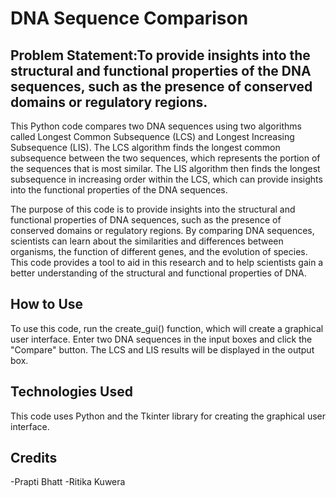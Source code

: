 # DNA Sequence Comparison

<h2>Problem Statement:To provide insights into the structural and functional properties of the DNA sequences, such as the presence of conserved domains or regulatory regions.</h2>


This Python code compares two DNA sequences using two algorithms called Longest Common Subsequence (LCS) and Longest Increasing Subsequence (LIS). The LCS algorithm finds the longest common subsequence between the two sequences, which represents the portion of the sequences that is most similar. The LIS algorithm then finds the longest subsequence in increasing order within the LCS, which can provide insights into the functional properties of the DNA sequences.


The purpose of this code is to provide insights into the structural and functional properties of DNA sequences, such as the presence of conserved domains or regulatory regions. By comparing DNA sequences, scientists can learn about the similarities and differences between organisms, the function of different genes, and the evolution of species. This code provides a tool to aid in this research and to help scientists gain a better understanding of the structural and functional properties of DNA.


<h2>How to Use</h2>


To use this code, run the create_gui() function, which will create a graphical user interface. Enter two DNA sequences in the input boxes and click the "Compare" button. The LCS and LIS results will be displayed in the output box.


<h2>Technologies Used</h2>


This code uses Python and the Tkinter library for creating the graphical user interface.


<h2>Credits</h2>


-Prapti Bhatt
-Ritika Kuwera
